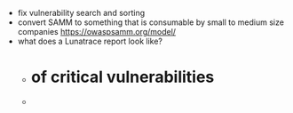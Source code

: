- fix vulnerability search and sorting
- convert SAMM to something that is consumable by small to medium size companies https://owaspsamm.org/model/
- what does a Lunatrace report look like? 
	-  # of critical vulnerabilities
	- 